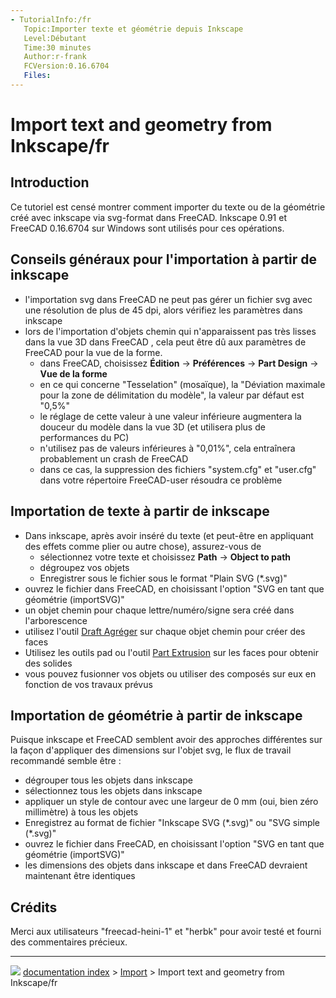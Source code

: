 ```yaml
---
- TutorialInfo:/fr
   Topic:Importer texte et géométrie depuis Inkscape
   Level:Débutant
   Time:30 minutes
   Author:r-frank
   FCVersion:0.16.6704
   Files:
---
```


# Import text and geometry from Inkscape/fr





## Introduction

Ce tutoriel est censé montrer comment importer du texte ou de la géométrie créé avec inkscape via svg-format dans FreeCAD.
Inkscape 0.91 et FreeCAD 0.16.6704 sur Windows sont utilisés pour ces opérations.

## Conseils généraux pour l\'importation à partir de inkscape 

-   l\'importation svg dans FreeCAD ne peut pas gérer un fichier svg avec une résolution de plus de 45 dpi, alors vérifiez les paramètres dans inkscape
-   lors de l\'importation d\'objets chemin qui n\'apparaissent pas très lisses dans la vue 3D dans FreeCAD , cela peut être dû aux paramètres de FreeCAD pour la vue de la forme.
    -   dans FreeCAD, choisissez **Édition** → **Préférences** → **Part Design** → **Vue de la forme**
    -   en ce qui concerne \"Tesselation\" (mosaïque), la \"Déviation maximale pour la zone de délimitation du modèle\", la valeur par défaut est \"0,5%\"
    -   le réglage de cette valeur à une valeur inférieure augmentera la douceur du modèle dans la vue 3D (et utilisera plus de performances du PC)
    -   n\'utilisez pas de valeurs inférieures à \"0,01%\", cela entraînera probablement un crash de FreeCAD
    -   dans ce cas, la suppression des fichiers \"system.cfg\" et \"user.cfg\" dans votre répertoire FreeCAD-user résoudra ce problème

## Importation de texte à partir de inkscape 

-   Dans inkscape, après avoir inséré du texte (et peut-être en appliquant des effets comme plier ou autre chose), assurez-vous de
    -   sélectionnez votre texte et choisissez **Path** → **Object to path**
    -   dégroupez vos objets
    -   Enregistrer sous le fichier sous le format \"Plain SVG (\*.svg)\"
-   ouvrez le fichier dans FreeCAD, en choisissant l\'option \"SVG en tant que géométrie (importSVG)\"
-   un objet chemin pour chaque lettre/numéro/signe sera créé dans l\'arborescence
-   utilisez l\'outil [Draft Agréger](Draft_Upgrade/fr.md) sur chaque objet chemin pour créer des faces
-   Utilisez les outils pad ou l\'outil [Part Extrusion](Part_Extrude/fr.md) sur les faces pour obtenir des solides
-   vous pouvez fusionner vos objets ou utiliser des composés sur eux en fonction de vos travaux prévus

## Importation de géométrie à partir de inkscape 

Puisque inkscape et FreeCAD semblent avoir des approches différentes sur la façon d\'appliquer des dimensions sur l\'objet svg, le flux de travail recommandé semble être :

-   dégrouper tous les objets dans inkscape
-   sélectionnez tous les objets dans inkscape
-   appliquer un style de contour avec une largeur de 0 mm (oui, bien zéro millimètre) à tous les objets
-   Enregistrez au format de fichier \"Inkscape SVG (\*.svg)\" ou \"SVG simple (\*.svg)\"
-   ouvrez le fichier dans FreeCAD, en choisissant l\'option \"SVG en tant que géométrie (importSVG)\"
-   les dimensions des objets dans inkscape et dans FreeCAD devraient maintenant être identiques

## Crédits

Merci aux utilisateurs \"freecad-heini-1\" et \"herbk\" pour avoir testé et fourni des commentaires précieux.



---
![](images/Right_arrow.png) [documentation index](../README.md) > [Import](Import_Workbench.md) > Import text and geometry from Inkscape/fr
